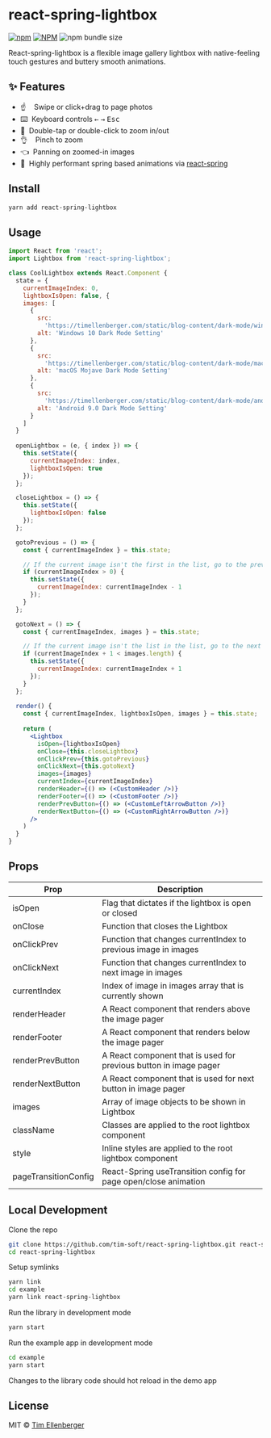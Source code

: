 # react-spring-lightbox

[![npm](https://img.shields.io/npm/v/react-spring-lightbox.svg?color=brightgreen&style=popout-square)](https://www.npmjs.com/package/react-spring-lightbox)
[![NPM](https://img.shields.io/npm/l/react-spring-lightbox.svg?color=brightgreen&style=popout-square)](https://github.com/tim-soft/react-spring-lightbox/blob/master/LICENSE)
![npm bundle size](https://img.shields.io/bundlephobia/minzip/react-spring-lightbox.svg)

React-spring-lightbox is a flexible image gallery lightbox with native-feeling touch gestures and buttery smooth animations.

## ✨ Features

- :point_up: &nbsp;&nbsp;&nbsp;Swipe or click+drag to page photos
- :keyboard: &nbsp;Keyboard controls <kbd>&leftarrow;</kbd> <kbd>&rightarrow;</kbd> <kbd>Esc</kbd>
- :mag_right: &nbsp;Double-tap or double-click to zoom in/out
- :ok_hand: &nbsp;&nbsp;&nbsp;Pinch to zoom
- :point_left: &nbsp;Panning on zoomed-in images
- :checkered_flag: &nbsp;Highly performant spring based animations via [react-spring](https://github.com/react-spring/react-spring)

## Install

```bash
yarn add react-spring-lightbox
```

## Usage

```jsx
import React from 'react';
import Lightbox from 'react-spring-lightbox';

class CoolLightbox extends React.Component {
  state = {
    currentImageIndex: 0,
    lightboxIsOpen: false, {
    images: [
      {
        src:
          'https://timellenberger.com/static/blog-content/dark-mode/win10-dark-mode.jpg',
        alt: 'Windows 10 Dark Mode Setting'
      },
      {
        src:
          'https://timellenberger.com/static/blog-content/dark-mode/macos-dark-mode.png',
        alt: 'macOS Mojave Dark Mode Setting'
      },
      {
        src:
          'https://timellenberger.com/static/blog-content/dark-mode/android-9-dark-mode.jpg',
        alt: 'Android 9.0 Dark Mode Setting'
      }
    ]
  }
  
  openLightbox = (e, { index }) => {
    this.setState({
      currentImageIndex: index,
      lightboxIsOpen: true
    });
  };

  closeLightbox = () => {
    this.setState({
      lightboxIsOpen: false
    });
  };

  gotoPrevious = () => {
    const { currentImageIndex } = this.state;

    // If the current image isn't the first in the list, go to the previous
    if (currentImageIndex > 0) {
      this.setState({
        currentImageIndex: currentImageIndex - 1
      });
    }
  };

  gotoNext = () => {
    const { currentImageIndex, images } = this.state;

    // If the current image isn't the list in the list, go to the next
    if (currentImageIndex + 1 < images.length) {
      this.setState({
        currentImageIndex: currentImageIndex + 1
      });
    }
  };
  
  render() {
    const { currentImageIndex, lightboxIsOpen, images } = this.state;
    
    return (
      <Lightbox
        isOpen={lightboxIsOpen}
        onClose={this.closeLightbox}
        onClickPrev={this.gotoPrevious}
        onClickNext={this.gotoNext}
        images={images}
        currentIndex={currentImageIndex}
        renderHeader={() => (<CustomHeader />)}
        renderFooter={() => (<CustomFooter />)}
        renderPrevButton={() => (<CustomLeftArrowButton />)}
        renderNextButton={() => (<CustomRightArrowButton />)}
      />
    )
  }
}
```

## Props
| Prop                 | Description                                                       |
|----------------------|-------------------------------------------------------------------|
| isOpen               | Flag that dictates if the lightbox is open or closed              |
| onClose              | Function that closes the Lightbox                                 |
| onClickPrev          | Function that changes currentIndex to previous image in images    |
| onClickNext          | Function that changes currentIndex to next image in images        |
| currentIndex         | Index of image in images array that is currently shown            |
| renderHeader         | A React component that renders above the image pager              |
| renderFooter         | A React component that renders below the image pager              |
| renderPrevButton     | A React component that is used for previous button in image pager |
| renderNextButton     | A React component that is used for next button in image pager     |
| images               | Array of image objects to be shown in Lightbox                    |
| className            | Classes are applied to the root lightbox component                |
| style                | Inline styles are applied to the root lightbox component          |
| pageTransitionConfig | React-Spring useTransition config for page open/close animation   |


## Local Development

Clone the repo

```bash
git clone https://github.com/tim-soft/react-spring-lightbox.git react-spring-lightbox
cd react-spring-lightbox
```

Setup symlinks

```bash
yarn link
cd example
yarn link react-spring-lightbox
```

Run the library in development mode

```bash
yarn start
```

Run the example app in development mode

```bash
cd example
yarn start
```

Changes to the library code should hot reload in the demo app

## License

MIT © [Tim Ellenberger](https://github.com/tim-soft)

